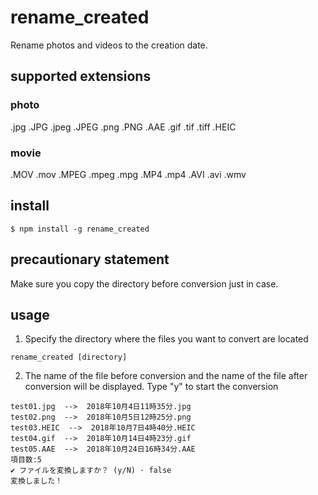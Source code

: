 # rename_created
Rename photos and videos to the creation date.
## supported extensions
### photo
.jpg .JPG .jpeg .JPEG .png .PNG .AAE .gif .tif .tiff .HEIC
### movie
.MOV .mov .MPEG .mpeg .mpg .MP4 .mp4 .AVI .avi .wmv

## install
```
$ npm install -g rename_created
```

## precautionary statement
Make sure you copy the directory before conversion just in case.

## usage
1. Specify the directory where the files you want to convert are located
```
rename_created [directory]
```
2. The name of the file before conversion and the name of the file after conversion will be displayed.
Type "y" to start the conversion
```
test01.jpg  -->  2018年10月4日11時35分.jpg
test02.png  -->  2018年10月5日12時25分.png
test03.HEIC  -->  2018年10月7日4時40分.HEIC
test04.gif  -->  2018年10月14日4時23分.gif
test05.AAE  -->  2018年10月24日16時34分.AAE
項目数:5
✔ ファイルを変換しますか？ (y/N) · false
変換しました！
```

